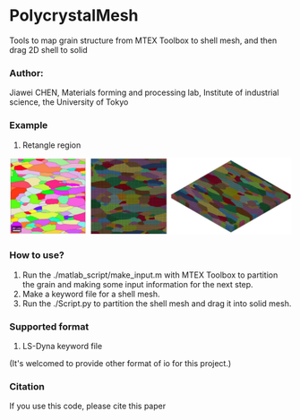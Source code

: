 # PolycrystalMesh
Tools to map grain structure from MTEX Toolbox to shell mesh, and then drag 2D shell to solid

### Author: 
Jiawei CHEN, Materials forming and processing lab, Institute of industrial science, the University of Tokyo

### Example
1. Retangle region

![Retangle region](https://github.com/MaynotbeGarychan/PolycrystalMesh/blob/dev/web/example_retangle_region.jpg?raw=true)

### How to use?
1. Run the ./matlab_script/make_input.m with MTEX Toolbox to 
partition the grain and making some input information for the next step.
2. Make a keyword file for a shell mesh.
3. Run the ./Script.py to partition the shell mesh and drag it into
solid mesh.

### Supported format
1. LS-Dyna keyword file

(It's welcomed to provide other format of io for this project.)

### Citation
If you use this code, please cite this paper